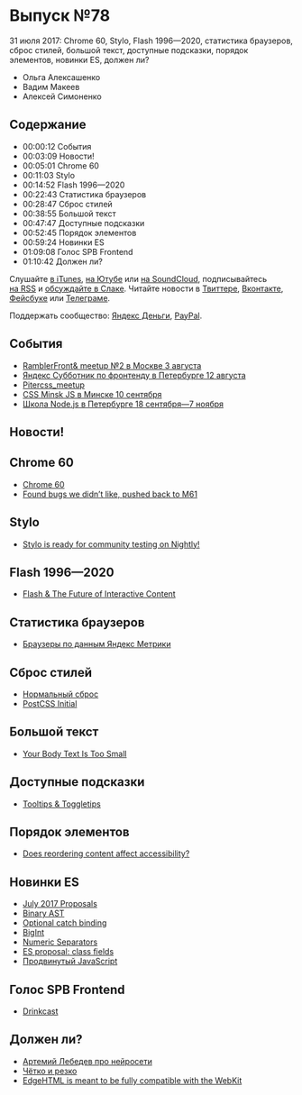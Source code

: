 # Выпуск №78

31 июля 2017: Chrome 60, Stylo, Flash 1996—2020, статистика браузеров, сброс стилей, большой текст, доступные подсказки, порядок элементов, новинки ES, должен ли?

- Ольга Алексашенко
- Вадим Макеев
- Алексей Симоненко

## Содержание

- 00:00:12 События
- 00:03:09 Новости!
- 00:05:01 Chrome 60
- 00:11:03 Stylo
- 00:14:52 Flash 1996—2020
- 00:22:43 Статистика браузеров
- 00:28:47 Сброс стилей
- 00:38:55 Большой текст
- 00:47:47 Доступные подсказки
- 00:52:45 Порядок элементов
- 00:59:24 Новинки ES
- 01:09:08 Голос SPB Frontend
- 01:10:42 Должен ли?

Слушайте [в iTunes](https://itunes.apple.com/podcast/id1080500016), [на Ютубе](https://www.youtube.com/playlist?list=PLMBnwIwFEFHcwuevhsNXkFTcadeX5R1Go) или [на SoundCloud](https://soundcloud.com/web-standards), подписывайтесь [на RSS](https://web-standards.ru/podcast/feed/) и [обсуждайте в Слаке](http://slack.web-standards.ru/). Читайте новости в [Твиттере](https://twitter.com/webstandards_ru), [Вконтакте](https://vk.com/webstandards_ru), [Фейсбуке](https://www.facebook.com/webstandardsru) или [Телеграме](https://t.me/webstandards_ru).

Поддержать сообщество: [Яндекс Деньги](https://money.yandex.ru/to/41001119329753), [PayPal](https://www.paypal.me/pepelsbey).

## События

- [RamblerFront& meetup №2 в Москве 3 августа](https://habr.ru/p/333834/)
- [Яндекс Субботник по фронтенду в Петербурге 12 августа](https://events.yandex.ru/events/yasubbotnik/12-august-2017/)
- [Pitercss_meetup](https://twitter.com/pitercss_meetup)
- [CSS Minsk JS в Минске 10 сентября](http://css-minsk-js.by/)
- [Школа Node.js в Петербурге 18 сентября—7 ноября](https://academy.yandex.ru/events/frontend/spb-2017/)

## Новости!

## Chrome 60

- [Chrome 60](https://youtu.be/vE7JTf2_-ws)
- [Found bugs we didn’t like, pushed back to M61](https://twitter.com/ChromiumDev/status/890998160729849856)

## Stylo

- [Stylo is ready for community testing on Nightly!](https://blog.nightly.mozilla.org/2017/07/25/stylo-is-ready-for-community-testing-on-nightly/)

## Flash 1996—2020

- [Flash & The Future of Interactive Content](https://blogs.adobe.com/conversations/2017/07/adobe-flash-update.html)

## Статистика браузеров

- [Браузеры по данным Яндекс Метрики](https://radar.metrika.yandex/browsers?device-category=1&selected_rows=Ct58LP%252CRysHuf%252CnmpVtr%252C%252Fl27zq%252C%252BjXhkh%252Ce1IAm2&chart_type=line-chart)

## Сброс стилей

- [Нормальный сброс](https://youtu.be/KGYmOlNteas)
- [PostCSS Initial](https://github.com/maximkoretskiy/postcss-initial)

## Большой текст

- [Your Body Text Is Too Small](https://blog.marvelapp.com/body-text-small/)

## Доступные подсказки

- [Tooltips & Toggletips](https://inclusive-components.design/tooltips-toggletips/)

## Порядок элементов

- [Does reordering content affect accessibility?](https://youtu.be/8MAvH6vYbDo)

## Новинки ES

- [July 2017 Proposals](https://github.com/babel/proposals/issues/19)
- [Binary AST](https://github.com/syg/ecmascript-binary-ast/)
- [Optional catch binding](https://michaelficarra.github.io/optional-catch-binding-proposal/)
- [BigInt](https://github.com/tc39/proposal-bigint)
- [Numeric Separators](https://github.com/tc39/proposal-numeric-separator)
- [ES proposal: class fields](http://2ality.com/2017/07/class-fields.html)
- [Продвинутый JavaScript](https://htmlacademy.ru/intensive/ecmascript)

## Голос SPB Frontend

- [Drinkcast](http://spb-frontend.ru/podcast/)

## Должен ли?

- [Артемий Лебедев про нейросети](https://www.facebook.com/temalebedev/posts/10155628650716095)
- [Чётко и резко](https://youtu.be/n0Vy9cYES-4)
- [EdgeHTML is meant to be fully compatible with the WebKit](https://en.wikipedia.org/wiki/Microsoft_Edge#EdgeHTML)
